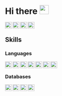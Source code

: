 # Hi there <img src="https://raw.githubusercontent.com/iampavangandhi/iampavangandhi/master/gifs/Hi.gif" width="30px">

<a href="https://www.linkedin.com/in/skywalker11/">
  <img align="left" alt="SomnAth | LinkdeIn" width="22px" src="https://cdn.jsdelivr.net/npm/simple-icons@v3/icons/linkedin.svg" />
</a>
<a href="https://www.instagram.com/wingman__7/">
  <img align="left" alt="SomnAth | Insta" width="22px" src="https://cdn.jsdelivr.net/npm/simple-icons@v3/icons/instagram.svg" />
</a>
<a href="https://twitter.com/wingman__7">
  <img align="left" alt="SomnAth | Twitter" width="22px" src="https://cdn.jsdelivr.net/npm/simple-icons@v3/icons/twitter.svg" />
</a>
<a href="https://stackoverflow.com/users/9582533/somnath-pal">
  <img align="left" alt="SomnAth | Stackoverflow" width="22px" src="https://cdn.jsdelivr.net/npm/simple-icons@v3/icons/stackoverflow.svg" />
</a>

<br/>

## Skills
### Languages
<img align="left" alt="SomnAth | Twitter" width="22px" src="https://cdn.jsdelivr.net/npm/simple-icons@v3/icons/python.svg" />
<img align="left" alt="SomnAth | Twitter" width="22px" src="https://cdn.jsdelivr.net/npm/simple-icons@v3/icons/cplusplus.svg" />
<img align="left" alt="SomnAth | Twitter" width="22px" src="https://cdn.jsdelivr.net/npm/simple-icons@v3/icons/java.svg" />
<img align="left" alt="SomnAth | Twitter" width="22px" src="https://cdn.jsdelivr.net/npm/simple-icons@v3/icons/javascript.svg" />
<img align="left" alt="SomnAth | Twitter" width="22px" src="https://cdn.jsdelivr.net/npm/simple-icons@v3/icons/r.svg" />
<img align="left" alt="SomnAth | Twitter" width="22px" src="https://cdn.jsdelivr.net/npm/simple-icons@v3/icons/html5.svg" />
<img align="left" alt="SomnAth | Twitter" width="22px" src="https://cdn.jsdelivr.net/npm/simple-icons@v3/icons/css3.svg" />

<br/>

### Databases
<img align="left" alt="SomnAth | Twitter" width="22px" src="https://cdn.jsdelivr.net/npm/simple-icons@v3/icons/mysql.svg" />
<img align="left" alt="SomnAth | Twitter" width="22px" src="https://cdn.jsdelivr.net/npm/simple-icons@v3/icons/postgresql.svg" />
<img align="left" alt="SomnAth | Twitter" width="22px" src="https://cdn.jsdelivr.net/npm/simple-icons@v3/icons/sqlite.svg" />
<img align="left" alt="SomnAth | Twitter" width="22px" src="https://cdn.jsdelivr.net/npm/simple-icons@v3/icons/mongodb.svg" />
<!--
**WizArdZ3658/WizArdZ3658** is a ✨ _special_ ✨ repository because its `README.md` (this file) appears on your GitHub profile.

Here are some ideas to get you started:

- 🔭 I’m currently working on ...
- 🌱 I’m currently learning ...
- 👯 I’m looking to collaborate on ...
- 🤔 I’m looking for help with ...
- 💬 Ask me about ...
- 📫 How to reach me: ...
- 😄 Pronouns: ...
- ⚡ Fun fact: ...
-->
